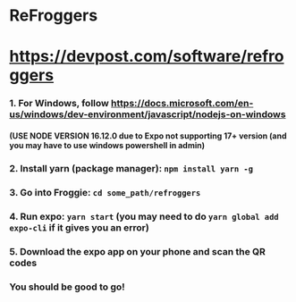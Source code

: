 # ReFroggers

# https://devpost.com/software/refroggers
### 1. For Windows, follow https://docs.microsoft.com/en-us/windows/dev-environment/javascript/nodejs-on-windows 
#### (USE NODE VERSION 16.12.0 due to Expo not supporting 17+ version (and you may have to use windows powershell in admin)
### 2. Install yarn (package manager): ```npm install yarn -g```
### 3. Go into Froggie: ```cd some_path/refroggers```
### 4. Run expo: ```yarn start``` (you may need to do ```yarn global add expo-cli``` if it gives you an error)
### 5. Download the expo app on your phone and scan the QR codes
### You should be good to go!
